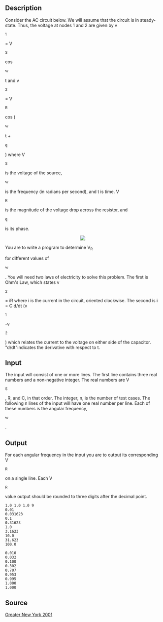 <h2>Description</h2><p>Consider the AC circuit below. We will assume that the circuit is in steady-state. Thus, the voltage at nodes 1 and 2 are given by v</p><sub>1</sub><p> = V</p><sub>S</sub><p> cos</p><span style="mso-char-type: symbol; mso-symbol-font-family: Symbol; font-family: Symbol; mso-ascii-font-family: Times New Roman; mso-hansi-font-family: Times New Roman" lang="EN-US">w</span><p>t and v</p><sub>2</sub><p> = V</p><sub>R</sub><p>cos (</p><span style="mso-char-type: symbol; mso-symbol-font-family: Symbol; font-family: Symbol; mso-ascii-font-family: Times New Roman; mso-hansi-font-family: Times New Roman" lang="EN-US">w</span><p>t + </p><span style="mso-char-type: symbol; mso-symbol-font-family: Symbol; font-family: Symbol; mso-ascii-font-family: Times New Roman; mso-hansi-font-family: Times New Roman" lang="EN-US">q</span><p> ) where V</p><sub>S</sub><p> is the voltage of the source, </p><span style="mso-char-type: symbol; mso-symbol-font-family: Symbol; font-family: Symbol; mso-ascii-font-family: Times New Roman; mso-hansi-font-family: Times New Roman" lang="EN-US">w</span><p> is the frequency (in radians per second), and t is time. V</p><sub>R</sub><p> is the magnitude of the voltage drop across the resistor, and </p><span style="mso-char-type: symbol; mso-symbol-font-family: Symbol; font-family: Symbol; mso-ascii-font-family: Times New Roman; mso-hansi-font-family: Times New Roman" lang="EN-US">q</span><p> is its phase.
</p><center><img src="images/1045/bode.jpg"></center><p>
</p>You are to write a program to determine V<sub>R</sub><p> for different values of </p><span style="mso-char-type: symbol; mso-symbol-font-family: Symbol; font-family: Symbol; mso-ascii-font-family: Times New Roman; mso-hansi-font-family: Times New Roman" lang="EN-US">w</span><p>. You will need two laws of electricity to solve this problem. The first is Ohm's Law, which states v</p><sub>2</sub><p> = iR where i is the current in the circuit, oriented clockwise. The second is i = C d/dt (v</p><sub>1</sub><p>-v</p><sub>2</sub><p>) which relates the current to the voltage on either side of the capacitor. "d/dt"indicates the derivative with respect to t.
</p><h2>Input</h2><p>The input will consist of one or more lines. The first line contains three real numbers and a non-negative integer. The real numbers are V</p><sub>S</sub><p>, R, and C, in that order. The integer, n, is the number of test cases. The following n lines of the input will have one real number per line. Each of these numbers is the angular frequency, </p><span style="mso-char-type: symbol; mso-symbol-font-family: Symbol; font-family: Symbol; mso-ascii-font-family: Times New Roman; mso-hansi-font-family: Times New Roman" lang="EN-US">w</span><p>.
</p><h2>Output</h2><p>For each angular frequency in the input you are to output its corresponding V</p><sub>R</sub><p> on a single line. Each V</p><sub>R</sub><p> value output should be rounded to three digits after the decimal point.</p><pre><code class="language-input1">1.0 1.0 1.0 9
0.01
0.031623
0.1
0.31623
1.0
3.1623
10.0
31.623
100.0</code></pre><pre><code class="language-output1">0.010
0.032
0.100
0.302
0.707
0.953
0.995
1.000
1.000</code></pre><h2>Source</h2><a href="searchproblem?field=source&amp;key=Greater+New+York+2001">Greater New York 2001</a>